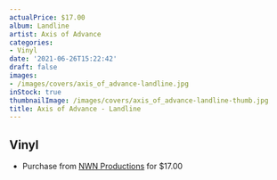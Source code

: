 ```yaml
---
actualPrice: $17.00
album: Landline
artist: Axis of Advance
categories:
- Vinyl
date: '2021-06-26T15:22:42'
draft: false
images:
- /images/covers/axis_of_advance-landline.jpg
inStock: true
thumbnailImage: /images/covers/axis_of_advance-landline-thumb.jpg
title: Axis of Advance - Landline
---
```


## Vinyl
* Purchase from [NWN Productions](http://shop.nwnprod.com/index.php?route=product/product&path=75&product_id=2168&sort=pd.name&order=ASC) for $17.00
